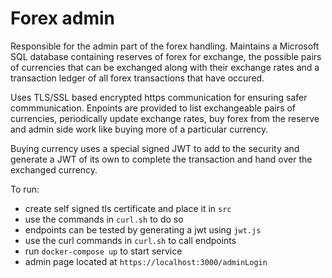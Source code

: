 # Forex admin

Responsible for the admin part of the forex handling. Maintains a Microsoft SQL database containing reserves of forex for exchange, the possible pairs of currencies that can be exchanged along with their exchange rates and a transaction ledger of all forex transactions that have occured. 

Uses TLS/SSL based encrypted https communication for ensuring safer commmunication. Enpoints  are provided to list exchangeable pairs of currencies, periodically update exchange rates, buy forex from the reserve and admin side work like buying more of a particular currency. 

Buying currency uses a special signed JWT to add to the security and generate a JWT of its own to complete the transaction and hand over the exchanged currency. 

To run:
- create self signed tls certificate and place it in `src`
- use the commands in `curl.sh` to do so
- endpoints can be tested by generating a jwt using `jwt.js`
- use the curl commands in `curl.sh` to call endpoints
- run `docker-compose up` to start service
- admin page located at `https://localhost:3000/adminLogin`